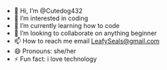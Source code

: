 - 👋 Hi, I’m @Cutedog432 
- 👀 I’m interested in coding
- 🌱 I’m currently learning how to code
- 💞️ I’m looking to collaborate on anything beginner
- 📫 How to reach me email LeafySeals@gmail.com
- 😄 Pronouns: she/her
- ⚡ Fun fact: i love technology

<!---
Cutedog432/Cutedog432 is a ✨ special ✨ repository because its `README.md` (this file) appears on your GitHub profile.
You can click the Preview link to take a look at your changes.
--->

